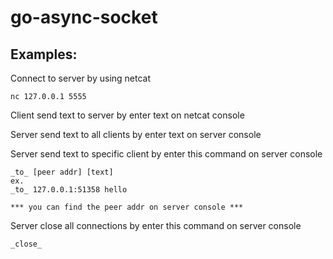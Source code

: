 # go-async-socket

## Examples:

Connect to server by using netcat
```
nc 127.0.0.1 5555
```

Client send text to server by enter text on netcat console

Server send text to all clients by enter text on server console

Server send text to specific client by enter this command on server console
```
_to_ [peer addr] [text]
ex. 
_to_ 127.0.0.1:51358 hello

*** you can find the peer addr on server console ***
```

Server close all connections by enter this command on server console
```
_close_
```
